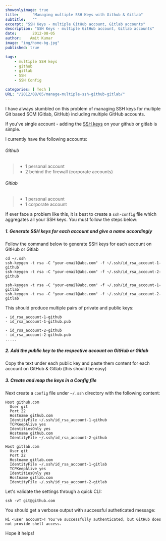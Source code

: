 ```yaml
---
showonlyimage: true
title:      "Managing multiple SSH Keys with Github & Gitlab"
subtitle:   ""
excerpt: "SSH Keys - multiple GitHub account, Gitlab accounts"
description: "SSH Keys - multiple GitHub account, Gitlab accounts"
date:       2012-08-05
author:    Amit Kumar
image: "img/home-bg.jpg"
published: true

tags:
    - multiple SSH keys
    - github
    - gitlab
    - SSH
    - SSH Config

categories: [ Tech ]
URL: "/2012/08/05/manage-multiple-ssh-github-gitlab/"
---
```


I have always stumbled on this problem of managing SSH keys for multiple Git based SCM (Gitlab, GitHub) including multiple GitHub accounts.

If you've single account - adding the [SSH keys](https://help.github.com/articles/generating-ssh-keys) on your github or gitlab is simple. 

I currently have the following accounts:

###### Github
> - 1 personal account
> - 2 behind the firewall (corporate accounts)

###### Gitlab
> - 1 personal account
> - 1 corporate account

If ever face a problem like this, it is best to create a `ssh-config` file which aggregates all your SSH keys. You must follow the steps below:

##### 1. Generate SSH keys for each account and give a name accordingly

Follow the command below to generate SSH keys for each account on GitHub or Gitlab

```
cd ~/.ssh
ssh-keygen -t rsa -C "your-email@abc.com" -f ~/.ssh/id_rsa_account-1-github
ssh-keygen -t rsa -C "your-email@abc.com" -f ~/.ssh/id_rsa_account-2-github

ssh-keygen -t rsa -C "your-email@abc.com" -f ~/.ssh/id_rsa_account-1-gitlab
ssh-keygen -t rsa -C "your-email@abc.com" -f ~/.ssh/id_rsa_account-2-gitlab
```

This should produce multiple pairs of private and public keys:

```
- id_rsa_account-1-github
- id_rsa_account-1-github.pub

- id_rsa_account-2-github
- id_rsa_account-2-github.pub
.....
```

##### 2. Add the public key to the respective account on GitHub or Gitlab

Copy the text under each public key and paste them content for each account on GitHub & Gitlab (this should be easy)

##### 3. Create and map the keys in a Config file

Next create a `config` file under `~/.ssh` directory with the following content:

```
Host github.com
  User git
  Port 22
  Hostname github.com
  IdentityFile ~/.ssh/id_rsa_account-1-github
  TCPKeepAlive yes
  IdentitiesOnly yes
  Hostname github.com
  IdentityFile ~/.ssh/id_rsa_account-2-github

Host gitlab.com
  User git
  Port 22
  Hostname gitlab.com
  IdentityFile ~/.ssh/id_rsa_account-1-gitlab
  TCPKeepAlive yes
  IdentitiesOnly yes
  Hostname gitlab.com
  IdentityFile ~/.ssh/id_rsa_account-2-gitlab
```

Let's validate the settings through a quick CLI:

```
ssh -vT git@github.com
```

You should get a verbose output with successful autheticated message:

```
Hi <user account>! You've successfully authenticated, but GitHub does not provide shell access.
```

Hope it helps!
